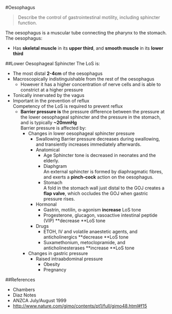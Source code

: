 #Oesophagus
> Describe the control of gastrointestinal motility, including sphincter function.

The oesophagus is a muscular tube connecting the pharynx to the stomach. The oesophagus:
* Has **skeletal muscle** in its **upper third**, and **smooth muscle** in its **lower third**

##Lower Oesophageal Sphincter
The LoS is:
* The most distal **2-4cm** of the oesophagus
* Macroscopically indistinguishable from the rest of the oesophagus
    * However it has a higher concentration of nerve cells and is able to constrict at a higher pressure
* Tonically innervated by the vagus
* Important in the prevention of reflux  
Competency of the LoS is required to prevent reflux
    * **Barrier pressure is** the pressure difference between the pressure at the lower oesophageal sphincter and the pressure in the stomach, and is typically **~20mmHg**  
    Barrier pressure is affected by:
        * Changes in lower oesophageal sphincter pressure
            * Swallowing
            Barrier pressure decreases during swallowing, and transiently increases immediately afterwards.
            * Anatomical
                * Age
                Sphincter tone is decreased in neonates and the elderly.
                * Diaphgram  
                An external sphincter is formed by diaphragmatic fibres, and exerts a **pinch-cock** action on the oesophagus.
                * Stomach  
                A fold in the stomach wall just distal to the GOJ creates a **flap valve**, which occludes the GOJ when gastric pressure rises.
            * Hormonal
                * Gastrin, motilin, α-agonism **increase** LoS tone
                * Progesterone, glucagon, vasoactive intestinal peptide (VIP) **decrease **LoS tone
            * Drugs
                * ETOH, IV and volatile anaestetic agents, and anticholinergics **decrease **LoS tone
                * Suxamethonium, metoclopramide, and anticholinesterases **increase **LoS tone
        * Changes in gastric pressure
            * Raised intraabdominal pressure
                * Obesity
                * Pregnancy  
                
                
##References
* Chambers
* Diaz Notes
* ANZCA July/August 1999
* http://www.nature.com/gimo/contents/pt1/full/gimo48.html#f15
